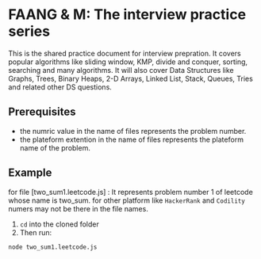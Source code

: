 # FAANG & M: The interview practice series

This is the shared practice document for interview prepration. It covers popular algorithms like sliding window, KMP, divide and conquer, sorting, searching and many algorithms. It will also cover Data Structures like Graphs, Trees, Binary Heaps, 2-D Arrays, Linked List, Stack, Queues, Tries and related other DS questions. 

## Prerequisites
* the numric value in the name of files represents the problem number.
* the plateform extention in the name of files represents the plateform name of the problem.

## Example
for file [two_sum1.leetcode.js] : It represents problem number 1 of leetcode whose name is two_sum.
for other platform like `HackerRank` and `Codility` numers may not be there in the file names.

1) `cd` into the cloned folder
2) Then run:
```bash
node two_sum1.leetcode.js
```